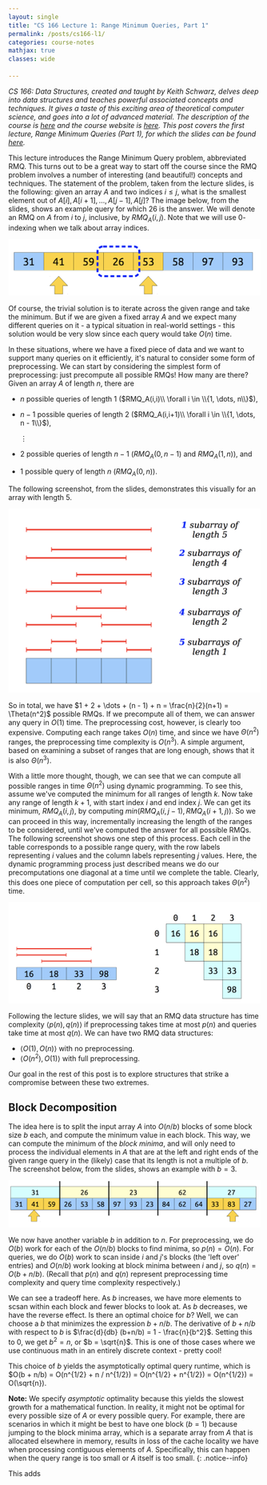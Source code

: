 ```yaml
---
layout: single
title: "CS 166 Lecture 1: Range Minimum Queries, Part 1"
permalink: /posts/cs166-l1/
categories: course-notes
mathjax: true
classes: wide

---
```


*CS 166: Data Structures, created and taught by Keith Schwarz, delves deep into data structures and teaches powerful associated concepts and techniques. It gives a taste of this exciting area of theoretical computer science, and goes into a lot of advanced material. The description of the course is [here][description] and the course website is [here][website]. This post covers the first lecture, Range Minimum Queries (Part 1), for which the slides can be found [here][slides].*

This lecture introduces the Range Minimum Query problem, abbreviated RMQ. This turns out to be a great way to start off the course since the RMQ problem involves a number of interesting (and beautiful!) concepts and techniques. The statement of the problem, taken from the lecture slides, is the following: given an array $A$ and two indices $i \leq j$, what is the smallest element out of $A[i], A[i+1], \dots, A[j-1], A[j]$? The image below, from the slides, shows an example query for which $26$ is the answer. We will denote an RMQ on $A$ from $i$ to $j$, inclusive, by $RMQ_A(i,j)$. Note that we will use $0$-indexing when we talk about array indices.

![RMQ example](/assets/images/cs166-l1-1.png)

Of course, the trivial solution is to iterate across the given range and take the minimum. But if we are given a fixed array $A$ and we expect many different queries on it - a typical situation in real-world settings - this solution would be very slow since each query would take $O(n)$ time.

In these situations, where we have a fixed piece of data and we want to support many queries on it efficiently, it's natural to consider some form of preprocessing. We can start by considering the simplest form of preprocessing: just precompute all possible RMQs! How many are there? Given an array $A$ of length $n$, there are

* $n$ possible queries of length $1$ ($RMQ_A(i,i)\\ \forall i \in \\{1, \dots, n\\}$),
* $n-1$ possible queries of length $2$ ($RMQ_A(i,i+1)\\ \forall i \in \\{1, \dots, n - 1\\}$),

  $\vdots$

* $2$ possible queries of length $n-1$ ($RMQ_A(0,n-1)$ and $RMQ_A(1,n)$), and
* $1$ possible query of length $n$ ($RMQ_A(0,n)$).

The following screenshot, from the slides, demonstrates this visually for an array with length $5$.

![subarrays](/assets/images/cs166-l1-2.png)

So in total, we have $1 + 2 + \dots + (n - 1) + n = \frac{n}{2}(n+1) = \Theta(n^2)$ possible RMQs. If we precompute all of them, we can answer any query in $O(1)$ time. The preprocessing cost, however, is clearly too expensive. Computing each range takes $O(n)$ time, and since we have $\Theta(n^2)$ ranges, the preprocessing time complexity is $O(n^3)$. A simple argument, based on examining a subset of ranges that are long enough, shows that it is also $\Theta(n^3)$.

With a little more thought, though, we can see that we can compute all possible ranges in time $\Theta(n^2)$ using dynamic programming. To see this, assume we've computed the minimum for all ranges of length $k$. Now take any range of length $k+1$, with start index $i$ and end index $j$. We can get its minimum, $RMQ_A(i,j)$, by computing $min(RMQ_A(i,j-1), RMQ_A(i+1,j))$. So we can proceed in this way, incrementally increasing the length of the ranges to be considered, until we've computed the answer for all possible RMQs. The following screenshot shows one step of this process. Each cell in the table corresponds to a possible range query, with the row labels representing $i$ values and the column labels representing $j$ values. Here, the dynamic programming process just described means we do our precomputations one diagonal at a time until we complete the table. Clearly, this does one piece of computation per cell, so this approach takes $\Theta(n^2)$ time.

![dynamic programming](/assets/images/cs166-l1-3.png)

Following the lecture slides, we will say that an RMQ data structure has time complexity $\langle p(n), q(n) \rangle$ if preprocessing takes time at most $p(n)$ and queries take time at most $q(n)$. We can have two RMQ data structures:

* $\langle O(1), O(n) \rangle$ with no preprocessing.
* $\langle O(n^2), O(1) \rangle$ with full preprocessing.

Our goal in the rest of this post is to explore structures that strike a compromise between these two extremes.

## Block Decomposition

The idea here is to split the input array $A$ into $O(n/b)$ blocks of some block size $b$ each, and compute the minimum value in each block. This way, we can compute the minimum of the *block minima*, and will only need to process the individual elements in $A$ that are at the left and right ends of the given range query in the (likely) case that its length is not a multiple of $b$. The screenshot below, from the slides, shows an example with $b = 3$.

![blocks](/assets/images/cs166-l1-4.png)

We now have another variable $b$ in addition to $n$. For preprocessing, we do $O(b)$ work for each of the $O(n/b)$ blocks to find minima, so $p(n) = O(n)$. For queries, we do $O(b)$ work to scan inside $i$ and $j$'s blocks (the 'left over' entries) and $O(n/b)$ work looking at block minima between $i$ and $j$, so $q(n) = O(b + n/b)$. (Recall that $p(n)$ and $q(n)$ represent preprocessing time complexity and query time complexity respectively.)

We can see a tradeoff here. As $b$ increases, we have more elements to scsan within each block and fewer blocks to look at. As $b$ decreases, we have the reverse effect. Is there an optimal choice for $b$? Well, we can choose a $b$ that minimizes the expression $b + n/b$. The derivative of $b + n/b$ with respect to $b$ is $\frac{d}{db} (b+n/b) = 1 - \frac{n}{b^2}$. Setting this to $0$, we get $b^2 = n$, or $b = \sqrt{n}$. This is one of those cases where we use continuous math in an entirely discrete context - pretty cool!

This choice of $b$ yields the asymptotically optimal query runtime, which is $O(b + n/b) = O(n^{1/2} + n / n^{1/2}) = O(n^{1/2} + n^{1/2}) = O(n^{1/2}) = O(\sqrt{n}).

**Note:** We specify *asymptotic* optimality because this yields the slowest growth for a mathematical function. In reality, it might not be optimal for every possible size of $A$ or every possible query. For example, there are scenarios in which it might be best to have one block ($b = 1$) because jumping to the block minima array, which is a separate array from $A$ that is allocated elsewhere in memory, results in loss of the cache locality we have when processing contiguous elements of $A$. Specifically, this can happen when the query range is too small or $A$ itself is too small.
{: .notice--info}

This adds 


[description]: https://explorecourses.stanford.edu/search?view=catalog&filter-coursestatus-Active=on&page=0&catalog=&academicYear=&q=cs166&collapse=
[website]: http://web.stanford.edu/class/cs166/
[slides]: http://web.stanford.edu/class/cs166/lectures/00/Slides00.pdf
